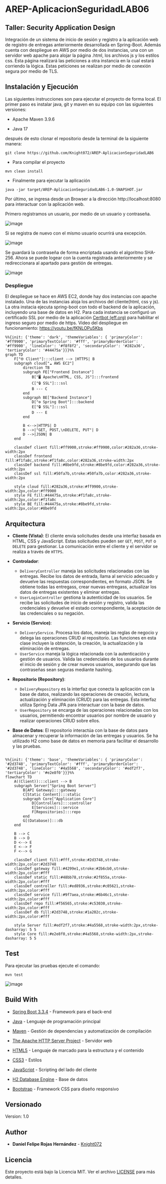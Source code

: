 # AREP-AplicacionSeguridadLAB06
## Taller: Security Application Design
Integración de un sistema de inicio de sesión y registro a la aplicación web de registro de entregas anteriormente desarrollada en Spring-Boot. Además cuenta con despliegue en AWS por medio de dos instancias, 
una con un servidor web apache para alojar la página .html, los archivos js y los estilos css. Esta página realizará las peticiones a otra instancia en la cual estará corriendo la lógica. Estas peticiones se 
realizan por medio de conexión segura por medio de TLS.

## Instalación y Ejecución
Las siguientes instrucciones son para ejecutar el proyecto de forma local. El primer paso es instalar java, git y maven en su equipo con las siguientes versiones:

* Apache Maven 3.9.6

* Java 17
 
después de esto clonar el repositorio desde la terminal de la siguiente manera:

```
git clone https://github.com/Knight072/AREP-AplicacionSeguridadLAB6
```

* Para compilar el proyecto

```
mvn clean install
```

* Finalmente para ejecutar la aplicación

```
java -jar target/AREP-AplicacionSeguridadLAB6-1.0-SNAPSHOT.jar
```

Por último, se ingresa desde un Browser a la dirección http://localhost:8080 para interactuar con la aplicación web.


Primero registramos un usuario, por medio de un usuario y contraseña.

![image](https://github.com/user-attachments/assets/293d61b5-23f6-4d79-b19d-af22b72759c9)


Si se registra de nuevo con el mismo usuario ocurrirá una excepción.

![image](https://github.com/user-attachments/assets/47238481-dcd8-4888-a8a9-7f67dee2099b)


Se guardará la contraseña de forma encriptada usando el algoritmo SHA-256.
Ahora se puede logear con la cuenta registrada anteriormente y se redireccionara al apartado para gestión de entregas.

![image](https://github.com/user-attachments/assets/16415df2-a5b5-4fe1-a8eb-b2cc4b4fb03e)


### Despliegue

El despliegue se hace en AWS EC2, donde hay dos instancias con apache instalado. Una de las instancias aloja los archivos del cliente(html, css y js). La otra instacia 
ejecuta spring-boot con todo el backend de la aplicación, incluyendo una base de datos en H2. Para cada instancia se configuró un certificado SSL por medio de la 
aplicación [Certbot (eff.org)](https://certbot.eff.org/) para habilitar el ingreso seguro por medio de https.
Video del despliegue en funcionamiento: https://youtu.be/fKNLOPu5Kbs

```mermaid
%%{init: {'theme': 'dark', 'themeVariables': { 'primaryColor': '#ff9900', 'primaryTextColor': '#fff', 'primaryBorderColor': '#ff9900', 'lineColor': '#f8f8f2', 'secondaryColor': '#282a36', 'tertiaryColor': '#44475a'}}}%%
graph TD
    F["🌐 Client"]:::client --> |HTTPS| B
    subgraph cloud["☁️ AWS EC2"]
        direction TB
        subgraph FE["Frontend Instance"]
            B["🖥️ Apache\nHTML, CSS, JS"]:::frontend
            C["🔒 SSL"]:::ssl
            B --- C
        end
        subgraph BE["Backend Instance"]
            D["⚙️ Spring Boot"]:::backend
            E["🔒 SSL"]:::ssl
            D --- E
        end
        
        B <-->|HTTPS| D
        B -->|"GET, POST,\nDELETE, PUT"| D
        D -->|JSON| B
    end
    
    classDef client fill:#ff9900,stroke:#ff9900,color:#282a36,stroke-width:2px
    classDef frontend fill:#f1fa8c,stroke:#f1fa8c,color:#282a36,stroke-width:2px
    classDef backend fill:#8be9fd,stroke:#8be9fd,color:#282a36,stroke-width:2px
    classDef ssl fill:#50fa7b,stroke:#50fa7b,color:#282a36,stroke-width:2px
    
    style cloud fill:#282a36,stroke:#ff9900,stroke-width:2px,color:#ff9900
    style FE fill:#44475a,stroke:#f1fa8c,stroke-width:2px,color:#f1fa8c
    style BE fill:#44475a,stroke:#8be9fd,stroke-width:2px,color:#8be9fd

```  

## Arquitectura

-   **Cliente (Vista)**: El cliente envía solicitudes desde una interfaz basada en HTML, CSS y JavaScript. Estas solicitudes pueden ser `GET`, `POST`, `PUT` o `DELETE` para gestionar.
    La comunicación entre el cliente y el servidor se realiza a través de `HTTPS`.
    
-   **Controlador**:
    
    -   `DeliveryController` maneja las solicitudes relacionadas con las entregas. Recibe los datos de entrada, llama al servicio adecuado y devuelve las respuestas correspondientes,
        en formato JSON. Se obtiene todas las entregass, crear nuevas entregass, actualizar los datos de entregas existentes y eliminar entregas.
    -   `UserLoginController` gestiona la autenticidad de los usuarios. Se recibe las solicitudes de inicio de sesión y registro, valida las credenciales y devuelve el estado
        correspondiente, la aceptación de las credenciales o su negación.
      
-   **Servicio (Service)**:
    
    -   `DeliveryService`. Procesa los datos, maneja las reglas de negocio y delega las operaciones CRUD al repositorio. Las funciones en esta clase incluyen la
        obtención, la creación, la actualización y la eliminación de entregas.
    -   `UserService` maneja la lógica relacionada con la autenticación y gestión de usuarios. Valida las credenciales de los usuarios durante el inicio de sesión y de crear
        nuevos usuarios, asegurando que las contraseñas sean seguras mediante hashing.
        
-   **Repositorio (Repository)**:
    
    -   `DeliveryRepository` es la interfaz que conecta la aplicación con la base de datos, realizando las operaciones de creación, lectura, actualización y eliminación (CRUD)
        para las entregas. Esta interfaz utiliza Spring Data JPA para interactuar con la base de datos.
    -   `UserRepository` se encarga de las operaciones relacionadas con los usuarios, permitiendo encontrar usuarios por nombre de usuario y realizar operaciones CRUD sobre ellos.
      
-   **Base de Datos**: El repositorio interactúa con la base de datos para almacenar y recuperar la información de las entregas y usuarios. Se ha utilizado H2 como base de datos
      en memoria para facilitar el desarrollo y las pruebas.

```mermaid

%%{init: {'theme': 'base', 'themeVariables': { 'primaryColor': '#2d3748', 'primaryTextColor': '#fff', 'primaryBorderColor': '#2d3748', 'lineColor': '#4a5568', 'secondaryColor': '#edf2f7', 'tertiaryColor': '#e2e8f0'}}}%%
flowchart TD
    A((Client)):::client --> B
    subgraph Server["Spring Boot Server"]
        B[API Gateway]:::gateway
        C[Static Content]:::static
        subgraph Core["Application Core"]
            D[Controllers]:::controller
            E[Services]:::service
            F[Repositories]:::repo
        end
        G[(Database)]:::db
    end
    
    B --> C
    B --> D
    D <--> E
    E <--> F
    F <--> G
    
    classDef client fill:#fff,stroke:#2d3748,stroke-width:2px,color:#2d3748
    classDef gateway fill:#4299e1,stroke:#2b6cb0,stroke-width:2px,color:#fff
    classDef static fill:#48bb78,stroke:#2f855a,stroke-width:2px,color:#fff
    classDef controller fill:#ed8936,stroke:#c05621,stroke-width:2px,color:#fff
    classDef service fill:#9f7aea,stroke:#6b46c1,stroke-width:2px,color:#fff
    classDef repo fill:#f56565,stroke:#c53030,stroke-width:2px,color:#fff
    classDef db fill:#2d3748,stroke:#1a202c,stroke-width:2px,color:#fff
    
    style Server fill:#edf2f7,stroke:#4a5568,stroke-width:2px,stroke-dasharray: 5 5
    style Core fill:#e2e8f0,stroke:#4a5568,stroke-width:2px,stroke-dasharray: 5 5

```

## Test

Para ejecutar las pruebas ejecute el comando:

```
mvn test
```

![image](https://github.com/user-attachments/assets/b6ec0f4e-657e-457e-8fbd-3d31edc29d89)



## Build With

- [Spring Boot 3.3.4](https://spring.io/projects/spring-boot) - Framework para el back-end

- [Java](https://www.java.com/) - Lenguaje de programación principal

- [Maven](https://maven.apache.org/) - Gestión de dependencias y automatización de compilación
- [The Apache HTTP Server Project](https://httpd.apache.org/) - Servidor web 

- [HTML5](https://developer.mozilla.org/es/docs/Web/HTML) - Lenguaje de marcado para la estructura y el contenido

- [CSS3](https://developer.mozilla.org/es/docs/Web/CSS) - Estilos

- [JavaScript](https://developer.mozilla.org/es/docs/Web/JavaScript) - Scripting del lado del cliente

- [H2 Database Engine](https://www.h2database.com/html/main.html)  - Base de datos

- [Bootstrap](https://getbootstrap.com/) - Framework CSS para diseño responsivo
  

## Versionado

Version: 1.0

## Author

* **Daniel Felipe Rojas Hernández** - [Knight072](https://github.com/Knight072)

## Licencia

Este proyecto está bajo la Licencia MIT. Ver el archivo [LICENSE](LICENSE) para más detalles.
